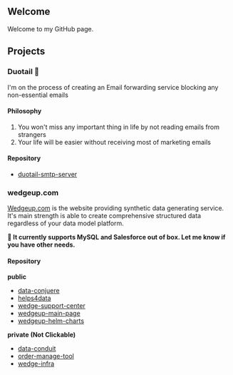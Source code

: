 ## Welcome
Welcome to my GitHub page.

## Projects

### Duotail 🚜
I'm on the process of creating an Email forwarding service blocking any non-essential emails

#### Philosophy
1. You won't miss any important thing in life by not reading emails from strangers
2. Your life will be easier without receiving most of marketing emails

#### Repository
- [duotail-smtp-server](https://github.com/taodong/duotail-smtp-server)

### wedgeup.com
[Wedgeup.com](www.wedgeup.com) is the website providing synthetic data generating service. It's main strength is able to create comprehensive structured data regardless of your data model platform. 

**🌱 It currently supports MySQL and Salesforce out of box. Let me know if you have other needs.**

#### Repository
**public**

- [data-conjuere](https://github.com/taodong/data-conjurer)
- [helps4data](https://github.com/taodong/helps4data)
- [wedge-support-center](https://github.com/taodong/wedge-support-center)
- [wedgeup-main-page](https://github.com/taodong/wedgeup-main-page)
- [wedgeup-helm-charts](https://github.com/taodong/wedgeup-helm-charts)

**private (Not Clickable)**
- [data-conduit](https://github.com/taodong/data-conduit)
- [order-manage-tool](https://github.com/taodong/order-manage-tool)
- [wedge-infra](https://github.com/taodong/wedge-infra)
